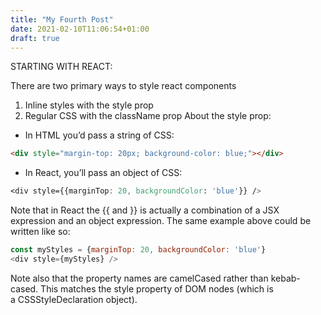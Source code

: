 ```yaml
---
title: "My Fourth Post"
date: 2021-02-10T11:06:54+01:00
draft: true
---
```


STARTING WITH REACT:

There are two primary ways to style react components

1. Inline styles with the style prop
2. Regular CSS with the className prop
   About the style prop:

- In HTML you’d pass a string of CSS:

```html
<div style="margin-top: 20px; background-color: blue;"></div>
```

- In React, you’ll pass an object of CSS:

```css
<div style={{marginTop: 20, backgroundColor: 'blue'}} />
```

Note that in React the {{ and }} is actually a combination of a JSX expression and an object expression. The same example above could be written like so:

```javaScript
const myStyles = {marginTop: 20, backgroundColor: 'blue'}
<div style={myStyles} />
```

Note also that the property names are camelCased rather than kebab-cased. This matches the style property of DOM nodes (which is a CSSStyleDeclaration object).
